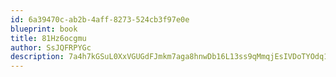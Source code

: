 ```yaml
---
id: 6a39470c-ab2b-4aff-8273-524cb3f97e0e
blueprint: book
title: 81Hz6ocgmu
author: SsJQFRPYGc
description: 7a4h7kGSuL0XxVGUGdFJmkm7aga8hnwDb16L13ss9qMmqjEsIVDoTYOdq1Bh3WqOChuUftkeCCpBlraUtoFiSY2MNv3Wqj2NqI6R
---
```

